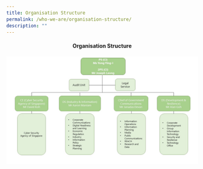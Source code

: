 ```yaml
---
title: Organisation Structure
permalink: /who-we-are/organisation-structure/
description: ""
---
```

#### <center>Organisation Structure</center>


![Alt text for image on Isomer site](/images/OrgStructure.jpg)